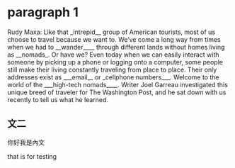 # paragraph 1
<p>Rudy Maxa: Like that _intrepid__ group of American tourists, most of us choose to travel because we want to. We’ve come a long way from times when we had to __wander____ through different lands without homes living as __nomads_. Or have we? Even today when we can easily interact with someone by picking up a phone or logging onto a computer, some people still make their living constantly traveling from place to place. Their only addresses exist as ___email__ or _cellphone numbers___. Welcome to the world of the ___high-tech nomads____. Writer Joel Garreau investigated this unique breed of traveler for The Washington Post, and he sat down with us recently to tell us what he learned. 
</p>

## 文二
<content>你好我是內文</content>




that is for testing
